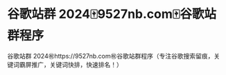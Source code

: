 # 谷歌站群 2024🀄️9527nb.com🀄️谷歌站群程序

谷歌站群 2024㊗️https://9527nb.com㊗️谷歌站群程序（专注谷歌搜索留痕，关键词霸屏推广，关键词快排，快速排名！）